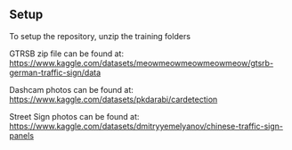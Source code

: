## Setup
To setup the repository, unzip the training folders

GTRSB zip file can be found at:
https://www.kaggle.com/datasets/meowmeowmeowmeowmeow/gtsrb-german-traffic-sign/data

Dashcam photos can be found at:
https://www.kaggle.com/datasets/pkdarabi/cardetection

Street Sign photos can be found at:
https://www.kaggle.com/datasets/dmitryyemelyanov/chinese-traffic-sign-panels